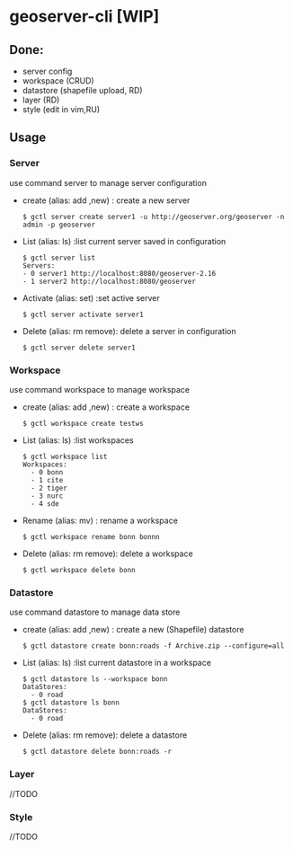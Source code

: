 # geoserver-cli [WIP]

## Done:

- server config 
- workspace  (CRUD)
- datastore (shapefile upload, RD)
- layer (RD)
- style (edit in vim,RU)


## Usage

### Server

use command server to manage server configuration

- create (alias: add ,new) : create a new server

  ```shell
  $ gctl server create server1 -u http://geoserver.org/geoserver -n admin -p geoserver
  ```

- List (alias: ls) :list current server saved in configuration

  ```shell
  $ gctl server list
  Servers:
  - 0 server1 http://localhost:8080/geoserver-2.16 
  - 1 server2 http://localhost:8080/geoserver
  ```

- Activate (alias: set) :set active server

  ```shell
  $ gctl server activate server1
  ```

- Delete (alias: rm remove): delete a server in configuration

  ```shell
  $ gctl server delete server1
  ```

  

### Workspace

use command workspace to manage workspace

- create (alias: add ,new) : create a workspace

  ```shell
  $ gctl workspace create testws
  ```

- List (alias: ls) :list workspaces

  ```shell
  $ gctl workspace list
  Workspaces:
    - 0 bonn 
    - 1 cite 
    - 2 tiger 
    - 3 nurc 
    - 4 sde 
  ```

- Rename (alias: mv) : rename a workspace

  ```shell
  $ gctl workspace rename bonn bonnn
  ```

- Delete (alias: rm remove): delete a workspace

  ```shell
  $ gctl workspace delete bonn
  ```

  

### Datastore

use command datastore to manage data store

- create (alias: add ,new) : create a new (Shapefile) datastore

  ```shell
  $ gctl datastore create bonn:roads -f Archive.zip --configure=all
  ```

- List (alias: ls) :list current datastore in a workspace 

  ```shell
  $ gctl datastore ls --workspace bonn                                                                                                                                                                           
  DataStores:
    - 0 road 
  $ gctl datastore ls bonn                                                                                                                            
  DataStores:
    - 0 road 
  ```

- Delete (alias: rm remove): delete a datastore

  ```shell
  $ gctl datastore delete bonn:roads -r
  ```

  

### Layer  

//TODO 

### Style

//TODO